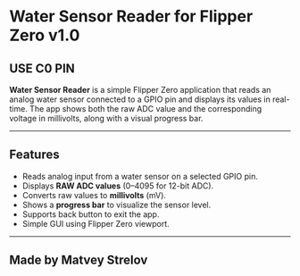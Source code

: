 # Water Sensor Reader for Flipper Zero v1.0

## USE C0 PIN

**Water Sensor Reader** is a simple Flipper Zero application that reads an analog water sensor connected to a GPIO pin and displays its values in real-time. The app shows both the raw ADC value and the corresponding voltage in millivolts, along with a visual progress bar.

---

## Features

- Reads analog input from a water sensor on a selected GPIO pin.
- Displays **RAW ADC values** (0–4095 for 12-bit ADC).
- Converts raw values to **millivolts** (mV).
- Shows a **progress bar** to visualize the sensor level.
- Supports back button to exit the app.
- Simple GUI using Flipper Zero viewport.

---

## Made by Matvey Strelov
